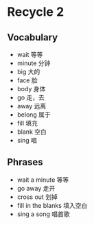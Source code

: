 # Recycle 2

## Vocabulary
* wait 等等
* minute 分钟
* big 大的
* face 脸
* body 身体
* go 走，去
* away 远离
* belong 属于
* fill 填充
* blank 空白
* sing 唱

## Phrases
* wait a minute 等等
* go away 走开
* cross out 划掉
* fill in the blanks 填入空白
* sing a song 唱首歌